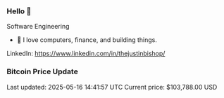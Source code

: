 ### Hello 🤙  

Software Engineering

- 🔭 I love computers, finance, and building things.
  
LinkedIn: https://www.linkedin.com/in/thejustinbishop/  










































































































































































### Bitcoin Price Update
Last updated: 2025-05-16 14:41:57 UTC
Current price: $103,788.00 USD
